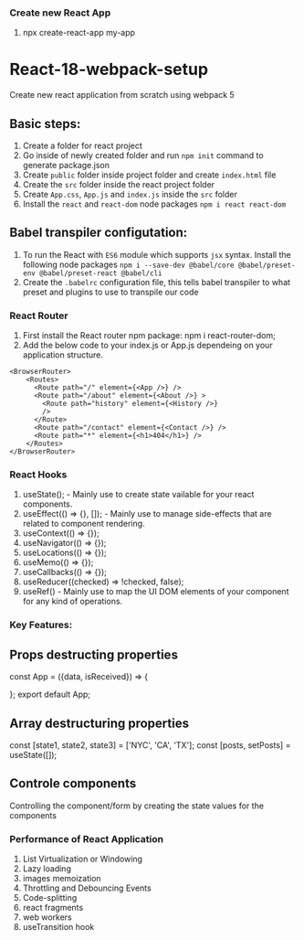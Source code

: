 ### Create new React App
1. npx create-react-app my-app
# React-18-webpack-setup
Create new react application from scratch using webpack 5

## Basic steps:
1. Create a folder for react project
2. Go inside of newly created folder and run `npm init` command to generate package.json
3. Create `public` folder inside project folder and create `index.html` file
4. Create the `src` folder inside the react project folder
5. Create `App.css`, `App.js` and `index.js` inside the `src` folder
6. Install the `react` and `react-dom` node packages `npm i react react-dom`

## Babel transpiler configutation:
1. To run the React with `ES6` module which supports `jsx` syntax. Install the following node packages `npm i --save-dev @babel/core @babel/preset-env @babel/preset-react @babel/cli`
2. Create the `.babelrc` configuration file, this tells babel transpiler to what preset and plugins to use to transpile our code

### React Router
1. First install the React router npm package: npm i react-router-dom;
2. Add the below code to your index.js or App.js dependeing on your application structure.
```
<BrowserRouter>
    <Routes>
      <Route path="/" element={<App />} />
      <Route path="/about" element={<About />} >
        <Route path="history" element={<History />}
        />
      </Route>
      <Route path="/contact" element={<Contact />} />
      <Route path="*" element={<h1>404</h1>} />
    </Routes>
</BrowserRouter>
```

### React Hooks
1. useState(); - Mainly use to create state vailable for your react components.
2. useEffect(() => {}, []); - Mainly use to manage side-effects that are related to component rendering.
3. useContext(() => {});
4. useNavigator(() => {});
5. useLocations(() => {});
6. useMemo(() => {});
7. useCallbacks(() => {});
8. useReducer((checked) => !checked, false);
9. useRef() - Mainly use to map the UI DOM elements of your component for any kind of operations.

### Key Features:
## Props destructing properties
const App = ({data, isReceived}) => {

};
export default App;

## Array destructuring properties
const [state1, state2, state3] = ['NYC', 'CA', 'TX'];
const [posts, setPosts] = useState([]);

## Controle components
Controlling the component/form by creating the state values for the components



### Performance of React Application

1. List Virtualization or Windowing
2. Lazy loading
3. images memoization
4. Throttling and Debouncing Events 
5. Code-splitting
6. react fragments 
7. web workers
8. useTransition hook


